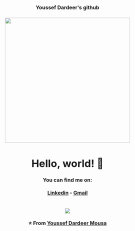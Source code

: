 <h3 align="center">Youssef Dardeer's github<h3>
<div align="center">
<img src="https://i.imgur.com/8MupZHY.gif" width="400px" />
<br>

# Hello, world! 👋

#### You can find me on:
[Linkedin](https://www.linkedin.com/in/youssef-dardeer-mousa-6ab298221)  - [Gmail](mailto:youssef.dardeer.mousa@gmail.com)
<br>
<br>
<br>
<img src="https://github-readme-stats.vercel.app/api?username=soroushchehresa&show_icons=true" />
<br>
<br>
⭐️ From [Youssef Dardeer Mousa](https://github.com/youssef50011) 
</div>
